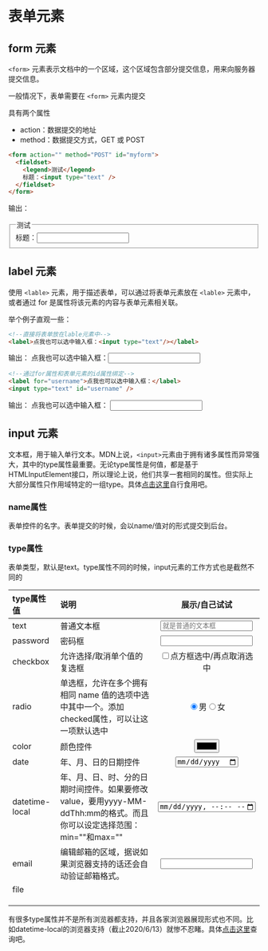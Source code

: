 # 表单元素

## form 元素

`<form>` 元素表示文档中的一个区域，这个区域包含部分提交信息，用来向服务器提交信息。

一般情况下，表单需要在 `<form>` 元素内提交

具有两个属性

- action：数据提交的地址
- method：数据提交方式，GET 或 POST

```html
<form action="" method="POST" id="myform">
  <fieldset>
    <legend>测试</legend>
    标题：<input type="text" />
  </fieldset>
</form>
```

输出：
<html-display>
  <form action="" method="POST">
    <fieldset>
        <legend >测试</legend>
        标题：<input  type="text">
    </fieldset>
  </form>
</html-display>

## label 元素

使用 `<lable>` 元素，用于描述表单，可以通过将表单元素放在 `<lable>` 元素中，或者通过 for 是属性将该元素的内容与表单元素相关联。

举个例子直观一些：

```html
<!--直接将表单放在lable元素中-->
<label>点我也可以选中输入框：<input type="text"/></label>
```
输出：
<html-display>
  <label>点我也可以选中输入框：<input type="text"></label>
</html-display>

```html
<!--通过for属性和表单元素的id属性绑定-->
<label for="username">点我也可以选中输入框：</label>
<input type="text" id="username" />
```
输出：
<html-display>
  <label for="username">点我也可以选中输入框：</label>
  <input type="text" id="username">
</html-display>

## input 元素

文本框，用于输入单行文本。MDN上说，`<input>`元素由于拥有诸多属性而异常强大，其中的type属性最重要。无论type属性是何值，都是基于HTMLInputElement接口，所以理论上说，他们共享一套相同的属性。但实际上大部分属性只作用域特定的一组type。具体[点击这里](https://developer.mozilla.org/zh-CN/docs/Web/HTML/Element/Input)自行食用吧。
### name属性
表单控件的名字。表单提交的时候，会以name/值对的形式提交到后台。
### type属性

表单类型，默认是text。type属性不同的时候，input元素的工作方式也是截然不同的

| type属性值  | 说明                           |                展示/自己试试                |
| :--------- | :---------------------------- | :--------------: |
| text       | 普通文本框                   | <input type="text" placeholder="就是普通的文本框">  |
| password       | 密码框                   | <input type="password">  |
| checkbox   | 允许选择/取消单个值的复选框    | <input type="checkbox" >点方框选中/再点取消选中  |
| radio   | 单选框，允许在多个拥有相同 name 值的选项中选中其中一个。添加checked属性，可以让这一项默认选中    | <input type="radio" name="sex" checked >男<input type="radio"  name="sex" >女  |
| color      | 颜色控件                     |         <input type="color" >        |
|  date      | 年、月、日的日期控件          |   <input type="date">            |
| datetime-local |  年、月、日、时、分的日期时间控件。如果要修改value，要用yyyy-MM-ddThh:mm的格式。而且你可以设定选择范围：min=""和max=""   |            <input type="datetime-local" min="2020-01-01T00:00"  max="2030-12-31T23:59">                           |
|  email  |    编辑邮箱的区域，据说如果浏览器支持的话还会自动验证邮箱格式。  |<input type="email">      |
|  file     |                             |                                     |
|            |                             |                                     |
|            |                             |                                     |
|            |                             |                                     |

有很多type属性并不是所有浏览器都支持，并且各家浏览器展现形式也不同。比如datetime-local的浏览器支持（截止2020/6/13）就惨不忍睹。具体[点击这里](https://www.caniuse.com/)查询吧。